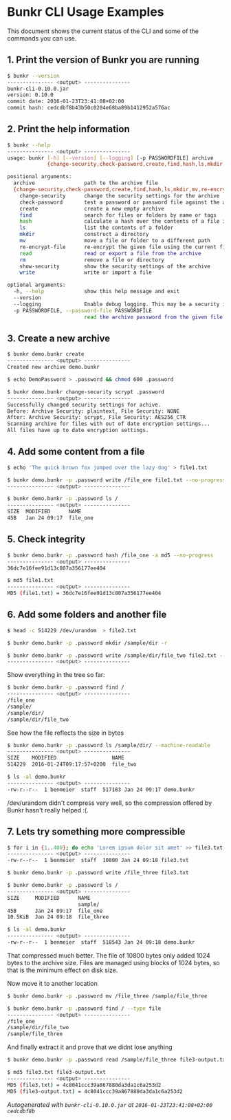   # Bunkr CLI Usage Examples
  This document shows the current status of the CLI and some of the commands you can use.

## 1. Print the version of Bunkr you are running
```bash
$ bunkr --version
--------------- <output> ---------------
bunkr-cli-0.10.0.jar
version: 0.10.0
commit date: 2016-01-23T23:41:08+02:00
commit hash: cedcdbf8b43b50c0204e68ba89b1412952a576ac
```

## 2. Print the help information
```bash
$ bunkr --help
--------------- <output> ---------------
usage: bunkr [-h] [--version] [--logging] [-p PASSWORDFILE] archive
             {change-security,check-password,create,find,hash,ls,mkdir,mv,re-encrypt-file,read,rm,show-security,write} ...

positional arguments:
  archive                path to the archive file
  {change-security,check-password,create,find,hash,ls,mkdir,mv,re-encrypt-file,read,rm,show-security,write}
    change-security      change the security settings for the archive
    check-password       test a password or password file against the archive
    create               create a new empty archive
    find                 search for files or folders by name or tags
    hash                 calculate a hash over the contents of a file in the archive
    ls                   list the contents of a folder
    mkdir                construct a directory
    mv                   move a file or folder to a different path
    re-encrypt-file      re-encrypt the given file using the current file security setting
    read                 read or export a file from the archive
    rm                   remove a file or directory
    show-security        show the security settings of the archive
    write                write or import a file

optional arguments:
  -h, --help             show this help message and exit
  --version
  --logging              Enable debug logging. This may be a security issue due to information leakage.
  -p PASSWORDFILE, --password-file PASSWORDFILE
                         read the archive password from the given file
```

## 3. Create a new archive
```bash
$ bunkr demo.bunkr create
--------------- <output> ---------------
Created new archive demo.bunkr
```

```bash
$ echo DemoPassword > .password && chmod 600 .password
```

```bash
$ bunkr demo.bunkr change-security scrypt .password
--------------- <output> ---------------
Successfully changed security settings for achive.
Before: Archive Security: plaintext, File Security: NONE
After: Archive Security: scrypt, File Security: AES256_CTR
Scanning archive for files with out of date encryption settings...
All files have up to date encryption settings.
```

## 4. Add some content from a file
```bash
$ echo 'The quick brown fox jumped over the lazy dog' > file1.txt
```

```bash
$ bunkr demo.bunkr -p .password write /file_one file1.txt --no-progress
--------------- <output> ---------------

```

```bash
$ bunkr demo.bunkr -p .password ls /
--------------- <output> ---------------
SIZE  MODIFIED      NAME      
45B   Jan 24 09:17  file_one
```

## 5. Check integrity
```bash
$ bunkr demo.bunkr -p .password hash /file_one -a md5 --no-progress
--------------- <output> ---------------
36dc7e16fee91d13c807a356177ee404
```

```bash
$ md5 file1.txt
--------------- <output> ---------------
MD5 (file1.txt) = 36dc7e16fee91d13c807a356177ee404
```

## 6. Add some folders and another file
```bash
$ head -c 514229 /dev/urandom  > file2.txt
```

```bash
$ bunkr demo.bunkr -p .password mkdir /sample/dir -r
```

```bash
$ bunkr demo.bunkr -p .password write /sample/dir/file_two file2.txt --no-progress
--------------- <output> ---------------

```

Show everything in the tree so far:
```bash
$ bunkr demo.bunkr -p .password find /
--------------- <output> ---------------
/file_one
/sample/
/sample/dir/
/sample/dir/file_two
```

See how the file reflects the size in bytes
```bash
$ bunkr demo.bunkr -p .password ls /sample/dir/ --machine-readable
--------------- <output> ---------------
SIZE    MODIFIED                  NAME      
514229  2016-01-24T09:17:57+0200  file_two
```

```bash
$ ls -al demo.bunkr
--------------- <output> ---------------
-rw-r--r--  1 benmeier  staff  517183 Jan 24 09:17 demo.bunkr
```

  /dev/urandom didn't compress very well, so the compression offered by Bunkr hasn't really helped :(.

## 7. Lets try something more compressible
```bash
$ for i in {1..400}; do echo 'Lorem ipsum dolor sit amet' >> file3.txt; done; ls -al file3.txt
--------------- <output> ---------------
-rw-r--r--  1 benmeier  staff  10800 Jan 24 09:18 file3.txt
```

```bash
$ bunkr demo.bunkr -p .password write /file_three file3.txt
```

```bash
$ bunkr demo.bunkr -p .password ls /
--------------- <output> ---------------
SIZE     MODIFIED      NAME        
                       sample/     
45B      Jan 24 09:17  file_one    
10.5KiB  Jan 24 09:18  file_three
```

```bash
$ ls -al demo.bunkr
--------------- <output> ---------------
-rw-r--r--  1 benmeier  staff  518543 Jan 24 09:18 demo.bunkr
```

  That compressed much better. The file of 10800 bytes only added 1024 bytes to the archive size. Files are managed using blocks of 1024 bytes, so that is the minimum effect on disk size.

Now move it to another location
```bash
$ bunkr demo.bunkr -p .password mv /file_three /sample/file_three
```

```bash
$ bunkr demo.bunkr -p .password find / --type file
--------------- <output> ---------------
/file_one
/sample/dir/file_two
/sample/file_three
```

And finally extract it and prove that we didnt lose anything
```bash
$ bunkr demo.bunkr -p .password read /sample/file_three file3-output.txt
```

```bash
$ md5 file3.txt file3-output.txt
--------------- <output> ---------------
MD5 (file3.txt) = 4c8041ccc39a867880da3da1c6a253d2
MD5 (file3-output.txt) = 4c8041ccc39a867880da3da1c6a253d2
```

*Autogenerated with ```bunkr-cli-0.10.0.jar``` at ```2016-01-23T23:41:08+02:00 cedcdbf8b```*
